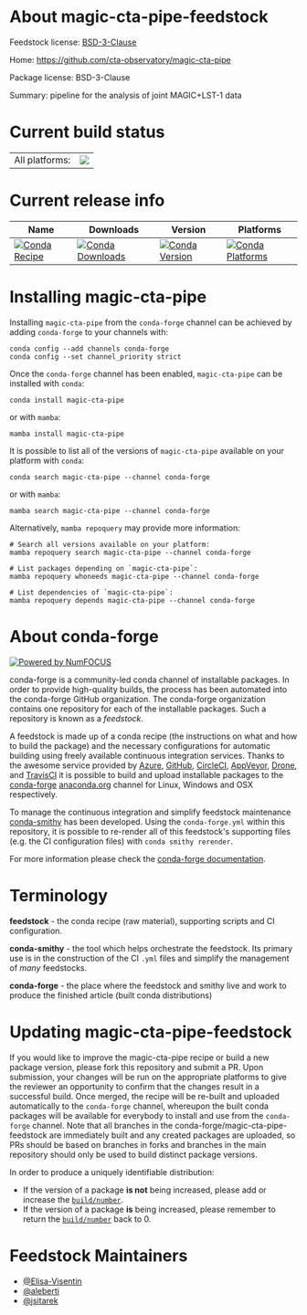 About magic-cta-pipe-feedstock
==============================

Feedstock license: [BSD-3-Clause](https://github.com/conda-forge/magic-cta-pipe-feedstock/blob/main/LICENSE.txt)

Home: https://github.com/cta-observatory/magic-cta-pipe

Package license: BSD-3-Clause

Summary: pipeline for the analysis of joint MAGIC+LST-1 data

Current build status
====================


<table><tr><td>All platforms:</td>
    <td>
      <a href="https://dev.azure.com/conda-forge/feedstock-builds/_build/latest?definitionId=23294&branchName=main">
        <img src="https://dev.azure.com/conda-forge/feedstock-builds/_apis/build/status/magic-cta-pipe-feedstock?branchName=main">
      </a>
    </td>
  </tr>
</table>

Current release info
====================

| Name | Downloads | Version | Platforms |
| --- | --- | --- | --- |
| [![Conda Recipe](https://img.shields.io/badge/recipe-magic--cta--pipe-green.svg)](https://anaconda.org/conda-forge/magic-cta-pipe) | [![Conda Downloads](https://img.shields.io/conda/dn/conda-forge/magic-cta-pipe.svg)](https://anaconda.org/conda-forge/magic-cta-pipe) | [![Conda Version](https://img.shields.io/conda/vn/conda-forge/magic-cta-pipe.svg)](https://anaconda.org/conda-forge/magic-cta-pipe) | [![Conda Platforms](https://img.shields.io/conda/pn/conda-forge/magic-cta-pipe.svg)](https://anaconda.org/conda-forge/magic-cta-pipe) |

Installing magic-cta-pipe
=========================

Installing `magic-cta-pipe` from the `conda-forge` channel can be achieved by adding `conda-forge` to your channels with:

```
conda config --add channels conda-forge
conda config --set channel_priority strict
```

Once the `conda-forge` channel has been enabled, `magic-cta-pipe` can be installed with `conda`:

```
conda install magic-cta-pipe
```

or with `mamba`:

```
mamba install magic-cta-pipe
```

It is possible to list all of the versions of `magic-cta-pipe` available on your platform with `conda`:

```
conda search magic-cta-pipe --channel conda-forge
```

or with `mamba`:

```
mamba search magic-cta-pipe --channel conda-forge
```

Alternatively, `mamba repoquery` may provide more information:

```
# Search all versions available on your platform:
mamba repoquery search magic-cta-pipe --channel conda-forge

# List packages depending on `magic-cta-pipe`:
mamba repoquery whoneeds magic-cta-pipe --channel conda-forge

# List dependencies of `magic-cta-pipe`:
mamba repoquery depends magic-cta-pipe --channel conda-forge
```


About conda-forge
=================

[![Powered by
NumFOCUS](https://img.shields.io/badge/powered%20by-NumFOCUS-orange.svg?style=flat&colorA=E1523D&colorB=007D8A)](https://numfocus.org)

conda-forge is a community-led conda channel of installable packages.
In order to provide high-quality builds, the process has been automated into the
conda-forge GitHub organization. The conda-forge organization contains one repository
for each of the installable packages. Such a repository is known as a *feedstock*.

A feedstock is made up of a conda recipe (the instructions on what and how to build
the package) and the necessary configurations for automatic building using freely
available continuous integration services. Thanks to the awesome service provided by
[Azure](https://azure.microsoft.com/en-us/services/devops/), [GitHub](https://github.com/),
[CircleCI](https://circleci.com/), [AppVeyor](https://www.appveyor.com/),
[Drone](https://cloud.drone.io/welcome), and [TravisCI](https://travis-ci.com/)
it is possible to build and upload installable packages to the
[conda-forge](https://anaconda.org/conda-forge) [anaconda.org](https://anaconda.org/)
channel for Linux, Windows and OSX respectively.

To manage the continuous integration and simplify feedstock maintenance
[conda-smithy](https://github.com/conda-forge/conda-smithy) has been developed.
Using the ``conda-forge.yml`` within this repository, it is possible to re-render all of
this feedstock's supporting files (e.g. the CI configuration files) with ``conda smithy rerender``.

For more information please check the [conda-forge documentation](https://conda-forge.org/docs/).

Terminology
===========

**feedstock** - the conda recipe (raw material), supporting scripts and CI configuration.

**conda-smithy** - the tool which helps orchestrate the feedstock.
                   Its primary use is in the construction of the CI ``.yml`` files
                   and simplify the management of *many* feedstocks.

**conda-forge** - the place where the feedstock and smithy live and work to
                  produce the finished article (built conda distributions)


Updating magic-cta-pipe-feedstock
=================================

If you would like to improve the magic-cta-pipe recipe or build a new
package version, please fork this repository and submit a PR. Upon submission,
your changes will be run on the appropriate platforms to give the reviewer an
opportunity to confirm that the changes result in a successful build. Once
merged, the recipe will be re-built and uploaded automatically to the
`conda-forge` channel, whereupon the built conda packages will be available for
everybody to install and use from the `conda-forge` channel.
Note that all branches in the conda-forge/magic-cta-pipe-feedstock are
immediately built and any created packages are uploaded, so PRs should be based
on branches in forks and branches in the main repository should only be used to
build distinct package versions.

In order to produce a uniquely identifiable distribution:
 * If the version of a package **is not** being increased, please add or increase
   the [``build/number``](https://docs.conda.io/projects/conda-build/en/latest/resources/define-metadata.html#build-number-and-string).
 * If the version of a package **is** being increased, please remember to return
   the [``build/number``](https://docs.conda.io/projects/conda-build/en/latest/resources/define-metadata.html#build-number-and-string)
   back to 0.

Feedstock Maintainers
=====================

* [@Elisa-Visentin](https://github.com/Elisa-Visentin/)
* [@aleberti](https://github.com/aleberti/)
* [@jsitarek](https://github.com/jsitarek/)

